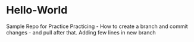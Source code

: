 # Hello-World
Sample Repo for Practice
Practicing - How to create a branch and commit changes - and pull after that.
Adding few lines in new branch
